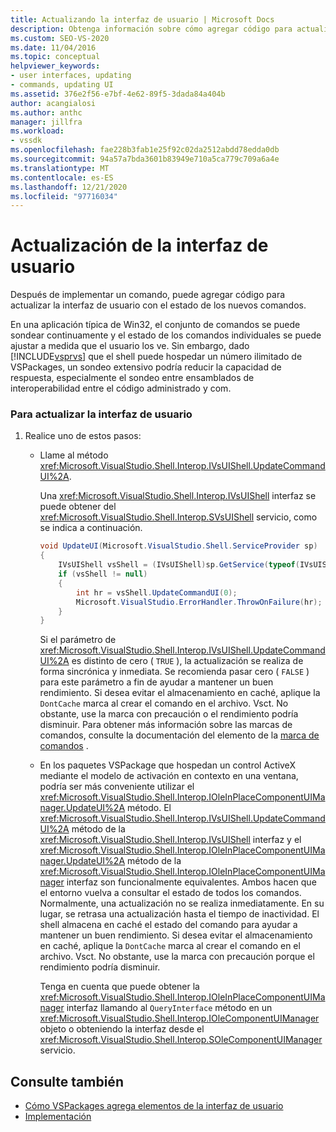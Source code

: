 ```yaml
---
title: Actualizando la interfaz de usuario | Microsoft Docs
description: Obtenga información sobre cómo agregar código para actualizar la interfaz de usuario después de implementar un nuevo comando en el VSPackage.
ms.custom: SEO-VS-2020
ms.date: 11/04/2016
ms.topic: conceptual
helpviewer_keywords:
- user interfaces, updating
- commands, updating UI
ms.assetid: 376e2f56-e7bf-4e62-89f5-3dada84a404b
author: acangialosi
ms.author: anthc
manager: jillfra
ms.workload:
- vssdk
ms.openlocfilehash: fae228b3fab1e25f92c02da2512abdd78edda0db
ms.sourcegitcommit: 94a57a7bda3601b83949e710a5ca779c709a6a4e
ms.translationtype: MT
ms.contentlocale: es-ES
ms.lasthandoff: 12/21/2020
ms.locfileid: "97716034"
---
```

# <a name="updating-the-user-interface"></a>Actualización de la interfaz de usuario
Después de implementar un comando, puede agregar código para actualizar la interfaz de usuario con el estado de los nuevos comandos.

 En una aplicación típica de Win32, el conjunto de comandos se puede sondear continuamente y el estado de los comandos individuales se puede ajustar a medida que el usuario los ve. Sin embargo, dado [!INCLUDE[vsprvs](../code-quality/includes/vsprvs_md.md)] que el shell puede hospedar un número ilimitado de VSPackages, un sondeo extensivo podría reducir la capacidad de respuesta, especialmente el sondeo entre ensamblados de interoperabilidad entre el código administrado y com.

### <a name="to-update-the-ui"></a>Para actualizar la interfaz de usuario

1. Realice uno de estos pasos:

    - Llame al método <xref:Microsoft.VisualStudio.Shell.Interop.IVsUIShell.UpdateCommandUI%2A>.

         Una <xref:Microsoft.VisualStudio.Shell.Interop.IVsUIShell> interfaz se puede obtener del <xref:Microsoft.VisualStudio.Shell.Interop.SVsUIShell> servicio, como se indica a continuación.

        ```csharp
        void UpdateUI(Microsoft.VisualStudio.Shell.ServiceProvider sp)
        {
            IVsUIShell vsShell = (IVsUIShell)sp.GetService(typeof(IVsUIShell));
            if (vsShell != null)
            {
                int hr = vsShell.UpdateCommandUI(0);
                Microsoft.VisualStudio.ErrorHandler.ThrowOnFailure(hr);
            }
        }

        ```

         Si el parámetro de <xref:Microsoft.VisualStudio.Shell.Interop.IVsUIShell.UpdateCommandUI%2A> es distinto de cero ( `TRUE` ), la actualización se realiza de forma sincrónica y inmediata. Se recomienda pasar cero ( `FALSE` ) para este parámetro a fin de ayudar a mantener un buen rendimiento. Si desea evitar el almacenamiento en caché, aplique la `DontCache` marca al crear el comando en el archivo. Vsct. No obstante, use la marca con precaución o el rendimiento podría disminuir. Para obtener más información sobre las marcas de comandos, consulte la documentación del elemento de la [marca de comandos](../extensibility/command-flag-element.md) .

    - En los paquetes VSPackage que hospedan un control ActiveX mediante el modelo de activación en contexto en una ventana, podría ser más conveniente utilizar el <xref:Microsoft.VisualStudio.Shell.Interop.IOleInPlaceComponentUIManager.UpdateUI%2A> método. El <xref:Microsoft.VisualStudio.Shell.Interop.IVsUIShell.UpdateCommandUI%2A> método de la <xref:Microsoft.VisualStudio.Shell.Interop.IVsUIShell> interfaz y el <xref:Microsoft.VisualStudio.Shell.Interop.IOleInPlaceComponentUIManager.UpdateUI%2A> método de la <xref:Microsoft.VisualStudio.Shell.Interop.IOleInPlaceComponentUIManager> interfaz son funcionalmente equivalentes. Ambos hacen que el entorno vuelva a consultar el estado de todos los comandos. Normalmente, una actualización no se realiza inmediatamente. En su lugar, se retrasa una actualización hasta el tiempo de inactividad. El shell almacena en caché el estado del comando para ayudar a mantener un buen rendimiento. Si desea evitar el almacenamiento en caché, aplique la `DontCache` marca al crear el comando en el archivo. Vsct. No obstante, use la marca con precaución porque el rendimiento podría disminuir.

         Tenga en cuenta que puede obtener la <xref:Microsoft.VisualStudio.Shell.Interop.IOleInPlaceComponentUIManager> interfaz llamando al `QueryInterface` método en un <xref:Microsoft.VisualStudio.Shell.Interop.IOleComponentUIManager> objeto o obteniendo la interfaz desde el <xref:Microsoft.VisualStudio.Shell.Interop.SOleComponentUIManager> servicio.

## <a name="see-also"></a>Consulte también
- [Cómo VSPackages agrega elementos de la interfaz de usuario](../extensibility/internals/how-vspackages-add-user-interface-elements.md)
- [Implementación](../extensibility/internals/command-implementation.md)
